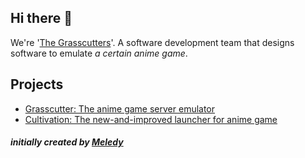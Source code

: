 ## Hi there 👋
We're '[The Grasscutters](https://grasscutter.io)'. A software development team that designs software to emulate *a certain anime game*.

## Projects
- [Grasscutter: The anime game server emulator](https://github.com/Grasscutters/Grasscutter)
- [Cultivation: The new-and-improved launcher for anime game](https://github.com/Grasscutters/Cultivation)

#### *initially created by [Meledy](https://github.com/Melledy)*
